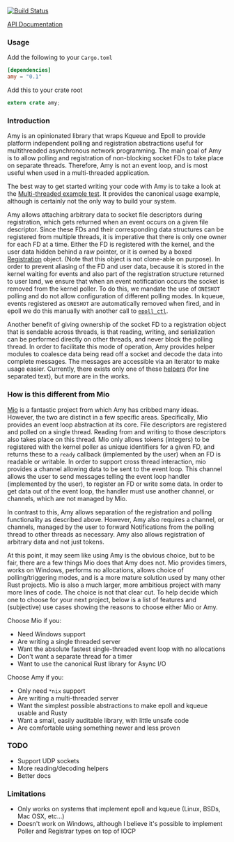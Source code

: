 [![Build
Status](https://travis-ci.org/andrewjstone/amy.svg?branch=master)](https://travis-ci.org/andrewjstone/amy)

[API Documentation](https://crates.fyi/crates/amy/0.1.0/)

### Usage

Add the following to your `Cargo.toml`

```toml
[dependencies]
amy = "0.1"
```

Add this to your crate root

```rust
extern crate amy;
```

### Introduction

Amy is an opinionated library that wraps Kqueue and Epoll to provide platform independent polling
and registration abstractions useful for multithreaded asynchronous network programming. The main
goal of Amy is to allow polling and registration of non-blocking socket FDs to take place on
separate threads. Therefore, Amy is not an event loop, and is most useful when used in a
multi-threaded application.

The best way to get started writing your code with Amy is to take a look at the [Multi-threaded
example test](https://github.com/andrewjstone/amy/blob/master/tests/multithread-example.rs). It
provides the canonical usage example, although is certainly not the only way to build your system.

Amy allows attaching arbitrary data to socket file descriptors during registration, which gets
returned when an event occurs on a given file descriptor. Since these FDs and their corresponding
data structures can be registered from multiple threads, it is imperative that there is only one
owner for each FD at a time. Either the FD is registered with the kernel, and the user data hidden
behind a raw pointer, or it is owned by a boxed
[Registration](https://github.com/andrewjstone/amy/blob/master/src/registration.rs) object. (Note
that this object is not clone-able on purpose). In order to prevent aliasing of the FD and user data,
because it is stored in the kernel waiting for events and also part of the registration structure
returned to user land, we ensure that when an event notification occurs the socket is removed from
the kernel poller. To do this, we mandate the use of `ONESHOT` polling and do not allow configuration
of different polling modes. In kqueue, events registered as `ONESHOT` are automatically removed when
fired, and in epoll we do this manually with another call to
[`epoll_ctl`](http://man7.org/linux/man-pages/man2/epoll_ctl.2.html).

Another benefit of giving ownership of the socket FD to a registration object that is sendable
across threads, is that reading, writing, and serialization can be performed directly on other
threads, and never block the polling thread. In order to facilitate this mode of operation, Amy
provides helper modules to coalesce data being read off a socket and decode the data into complete
messages. The messages are accessible via an iterator to make usage easier. Currently, there exists
only one of these [helpers](https://github.com/andrewjstone/amy/blob/master/src/line_reader.rs)
(for line separated text), but more are in the works.

### How is this different from Mio

[Mio](https://github.com/carllerche/mio/) is a fantastic project from which Amy has cribbed many
ideas. However, the two are distinct in a few specific areas. Specifically, Mio provides an event
loop abstraction at its core. File descriptors are registered and polled on a single thread.
Reading from and writing to those descriptors also takes place on this thread. Mio only allows tokens
(integers) to be registered with the kernel poller as unique identifiers for a given FD, and returns
these to a `ready` callback (implemented by the user) when an FD is readable or writable. In order to
support cross thread interaction, mio provides a channel allowing data to be sent to the event
loop. This channel allows the user to send messages telling the event loop handler (implemented by
the user), to register an FD or write some data. In order to get data out of the event loop, the
handler must use another channel, or channels, which are not managed by Mio.

In contrast to this, Amy allows separation of the registration and polling functionality as
described above. However, Amy also requires a channel, or channels, managed by the user to forward
Notifications from the polling thread to other threads as necessary. Amy also allows registration of
arbitrary data and not just tokens.

At this point, it may seem like using Amy is the obvious choice, but to be fair, there are a few
things Mio does that Amy does not. Mio provides timers, works on Windows, performs no allocations,
allows choice of polling/triggering modes, and is a more mature solution used by many other Rust
projects. Mio is also a much larger, more ambitious project with many more lines of code. The choice
is not that clear cut. To help decide which one to choose for your next project, below is a list of
features and (subjective) use cases showing the reasons to choose either Mio or Amy.

Choose Mio if you:
 * Need Windows support
 * Are writing a single threaded server
 * Want the absolute fastest single-threaded event loop with no allocations
 * Don't want a separate thread for a timer
 * Want to use the canonical Rust library for Async I/O

Choose Amy if you:
 * Only need `*nix` support
 * Are writing a multi-threaded server
 * Want the simplest possible abstractions to make epoll and kqueue usable and Rusty
 * Want a small, easily auditable library, with little unsafe code
 * Are comfortable using something newer and less proven

### TODO
 * Support UDP sockets
 * More reading/decoding helpers
 * Better docs

### Limitations
 * Only works on systems that implement epoll and kqueue (Linux, BSDs, Mac OSX, etc...)
 * Doesn't work on Windows, although I believe it's possible to implement Poller and Registrar
   types on top of IOCP
